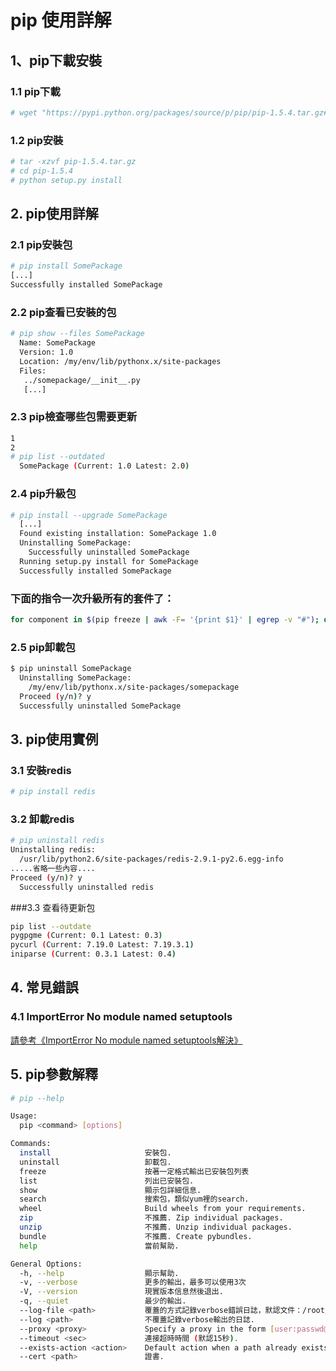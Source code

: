 # pip 使用詳解
## 1、pip下載安裝
### 1.1 pip下載

```sh
# wget "https://pypi.python.org/packages/source/p/pip/pip-1.5.4.tar.gz#md5=834b2904f92d46aaa333267fb1c922bb" --no-check-certificate
```
### 1.2 pip安裝
```sh
# tar -xzvf pip-1.5.4.tar.gz
# cd pip-1.5.4
# python setup.py install
```
## 2. pip使用詳解
### 2.1 pip安裝包
```sh
# pip install SomePackage
[...]
Successfully installed SomePackage
```
### 2.2 pip查看已安裝的包

```sh
# pip show --files SomePackage
  Name: SomePackage
  Version: 1.0
  Location: /my/env/lib/pythonx.x/site-packages
  Files:
   ../somepackage/__init__.py
   [...]
```
### 2.3 pip檢查哪些包需要更新

```sh
1
2
# pip list --outdated
  SomePackage (Current: 1.0 Latest: 2.0)
```

### 2.4 pip升級包
```sh
# pip install --upgrade SomePackage
  [...]
  Found existing installation: SomePackage 1.0
  Uninstalling SomePackage:
    Successfully uninstalled SomePackage
  Running setup.py install for SomePackage
  Successfully installed SomePackage

```
### 下面的指令一次升級所有的套件了：
```sh
for component in $(pip freeze | awk -F= '{print $1}' | egrep -v "#"); do sudo pip install --upgrade "$component"; done
```

### 2.5 pip卸載包
```sh
$ pip uninstall SomePackage
  Uninstalling SomePackage:
    /my/env/lib/pythonx.x/site-packages/somepackage
  Proceed (y/n)? y
  Successfully uninstalled SomePackage
```

## 3. pip使用實例

### 3.1 安裝redis
```sh
# pip install redis
```

### 3.2 卸載redis
```sh
# pip uninstall redis
Uninstalling redis:
  /usr/lib/python2.6/site-packages/redis-2.9.1-py2.6.egg-info
.....省略一些內容....
Proceed (y/n)? y
  Successfully uninstalled redis
```

###3.3 查看待更新包
```sh
pip list --outdate
pygpgme (Current: 0.1 Latest: 0.3)
pycurl (Current: 7.19.0 Latest: 7.19.3.1)
iniparse (Current: 0.3.1 Latest: 0.4)
```
## 4. 常見錯誤
### 4.1 ImportError No module named setuptools
[請參考《ImportError No module named setuptools解決》](http://www.ttlsa.com/python/importerror-no-module-named-setuptools-res/?preview=true)

## 5. pip參數解釋

```sh
# pip --help

Usage:
  pip <command> [options]

Commands:
  install                     安裝包.
  uninstall                   卸載包.
  freeze                      按著一定格式輸出已安裝包列表
  list                        列出已安裝包.
  show                        顯示包詳細信息.
  search                      搜索包，類似yum裡的search.
  wheel                       Build wheels from your requirements.
  zip                         不推薦. Zip individual packages.
  unzip                       不推薦. Unzip individual packages.
  bundle                      不推薦. Create pybundles.
  help                        當前幫助.

General Options:
  -h, --help                  顯示幫助.
  -v, --verbose               更多的輸出，最多可以使用3次
  -V, --version               現實版本信息然後退出.
  -q, --quiet                 最少的輸出.
  --log-file <path>           覆蓋的方式記錄verbose錯誤日誌，默認文件：/root/.pip/pip.log
  --log <path>                不覆蓋記錄verbose輸出的日誌.
  --proxy <proxy>             Specify a proxy in the form [user:passwd@]proxy.server:port.
  --timeout <sec>             連接超時時間 (默認15秒).
  --exists-action <action>    Default action when a path already exists: (s)witch, (i)gnore, (w)ipe, (b)ackup.
  --cert <path>               證書.
```


